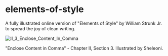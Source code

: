 # elements-of-style
A fully illustrated online version of "Elements of Style" by William Strunk Jr. to spread the joy of clean writing.

![II_3_Enclose_Content_In_Comma](https://user-images.githubusercontent.com/85994674/127874708-1c2f3272-b9a0-4e06-876b-210ededc2e8b.png)

"Enclose Content in Comma" - Chapter II, Section 3. Illustrated by Sheleoni.
